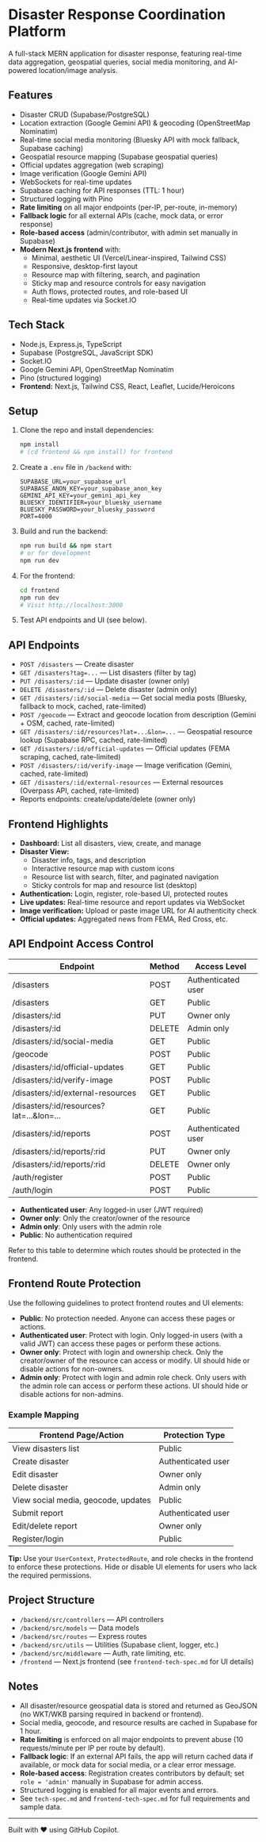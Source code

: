 # Disaster Response Coordination Platform

A full-stack MERN application for disaster response, featuring real-time data aggregation, geospatial queries, social media monitoring, and AI-powered location/image analysis.

## Features
- Disaster CRUD (Supabase/PostgreSQL)
- Location extraction (Google Gemini API) & geocoding (OpenStreetMap Nominatim)
- Real-time social media monitoring (Bluesky API with mock fallback, Supabase caching)
- Geospatial resource mapping (Supabase geospatial queries)
- Official updates aggregation (web scraping)
- Image verification (Google Gemini API)
- WebSockets for real-time updates
- Supabase caching for API responses (TTL: 1 hour)
- Structured logging with Pino
- **Rate limiting** on all major endpoints (per-IP, per-route, in-memory)
- **Fallback logic** for all external APIs (cache, mock data, or error response)
- **Role-based access** (admin/contributor, with admin set manually in Supabase)
- **Modern Next.js frontend** with:
  - Minimal, aesthetic UI (Vercel/Linear-inspired, Tailwind CSS)
  - Responsive, desktop-first layout
  - Resource map with filtering, search, and pagination
  - Sticky map and resource controls for easy navigation
  - Auth flows, protected routes, and role-based UI
  - Real-time updates via Socket.IO

## Tech Stack
- Node.js, Express.js, TypeScript
- Supabase (PostgreSQL, JavaScript SDK)
- Socket.IO
- Google Gemini API, OpenStreetMap Nominatim
- Pino (structured logging)
- **Frontend:** Next.js, Tailwind CSS, React, Leaflet, Lucide/Heroicons

## Setup
1. Clone the repo and install dependencies:
   ```bash
   npm install
   # (cd frontend && npm install) for frontend
   ```
2. Create a `.env` file in `/backend` with:
   ```env
   SUPABASE_URL=your_supabase_url
   SUPABASE_ANON_KEY=your_supabase_anon_key
   GEMINI_API_KEY=your_gemini_api_key
   BLUESKY_IDENTIFIER=your_bluesky_username
   BLUESKY_PASSWORD=your_bluesky_password
   PORT=4000
   ```
3. Build and run the backend:
   ```bash
   npm run build && npm start
   # or for development
   npm run dev
   ```
4. For the frontend:
   ```bash
   cd frontend
   npm run dev
   # Visit http://localhost:3000
   ```
5. Test API endpoints and UI (see below).

## API Endpoints
- `POST /disasters` — Create disaster
- `GET /disasters?tag=...` — List disasters (filter by tag)
- `PUT /disasters/:id` — Update disaster (owner only)
- `DELETE /disasters/:id` — Delete disaster (admin only)
- `GET /disasters/:id/social-media` — Get social media posts (Bluesky, fallback to mock, cached, rate-limited)
- `POST /geocode` — Extract and geocode location from description (Gemini + OSM, cached, rate-limited)
- `GET /disasters/:id/resources?lat=...&lon=...` — Geospatial resource lookup (Supabase RPC, cached, rate-limited)
- `GET /disasters/:id/official-updates` — Official updates (FEMA scraping, cached, rate-limited)
- `POST /disasters/:id/verify-image` — Image verification (Gemini, cached, rate-limited)
- `GET /disasters/:id/external-resources` — External resources (Overpass API, cached, rate-limited)
- Reports endpoints: create/update/delete (owner only)

## Frontend Highlights
- **Dashboard:** List all disasters, view, create, and manage
- **Disaster View:**
  - Disaster info, tags, and description
  - Interactive resource map with custom icons
  - Resource list with search, filter, and paginated navigation
  - Sticky controls for map and resource list (desktop)
- **Authentication:** Login, register, role-based UI, protected routes
- **Live updates:** Real-time resource and report updates via WebSocket
- **Image verification:** Upload or paste image URL for AI authenticity check
- **Official updates:** Aggregated news from FEMA, Red Cross, etc.

## API Endpoint Access Control

| Endpoint                                      | Method | Access Level                |
|-----------------------------------------------|--------|----------------------------|
| /disasters                                    | POST   | Authenticated user         |
| /disasters                                    | GET    | Public                     |
| /disasters/:id                                | PUT    | Owner only                 |
| /disasters/:id                                | DELETE | Admin only                 |
| /disasters/:id/social-media                   | GET    | Public                     |
| /geocode                                      | POST   | Public                     |
| /disasters/:id/official-updates               | GET    | Public                     |
| /disasters/:id/verify-image                   | POST   | Public                     |
| /disasters/:id/external-resources             | GET    | Public                     |
| /disasters/:id/resources?lat=...&lon=...      | GET    | Public                     |
| /disasters/:id/reports                        | POST   | Authenticated user         |
| /disasters/:id/reports/:rid                   | PUT    | Owner only                 |
| /disasters/:id/reports/:rid                   | DELETE | Owner only                 |
| /auth/register                                | POST   | Public                     |
| /auth/login                                   | POST   | Public                     |

- **Authenticated user**: Any logged-in user (JWT required)
- **Owner only**: Only the creator/owner of the resource
- **Admin only**: Only users with the admin role
- **Public**: No authentication required

Refer to this table to determine which routes should be protected in the frontend.

## Frontend Route Protection

Use the following guidelines to protect frontend routes and UI elements:

- **Public**: No protection needed. Anyone can access these pages or actions.
- **Authenticated user**: Protect with login. Only logged-in users (with a valid JWT) can access these pages or perform these actions.
- **Owner only**: Protect with login and ownership check. Only the creator/owner of the resource can access or modify. UI should hide or disable actions for non-owners.
- **Admin only**: Protect with login and admin role check. Only users with the admin role can access or perform these actions. UI should hide or disable actions for non-admins.

### Example Mapping

| Frontend Page/Action                | Protection Type         |
|-------------------------------------|------------------------|
| View disasters list                 | Public                 |
| Create disaster                     | Authenticated user     |
| Edit disaster                       | Owner only             |
| Delete disaster                     | Admin only             |
| View social media, geocode, updates | Public                 |
| Submit report                       | Authenticated user     |
| Edit/delete report                  | Owner only             |
| Register/login                      | Public                 |

**Tip:** Use your `UserContext`, `ProtectedRoute`, and role checks in the frontend to enforce these protections. Hide or disable UI elements for users who lack the required permissions.

## Project Structure
- `/backend/src/controllers` — API controllers
- `/backend/src/models` — Data models
- `/backend/src/routes` — Express routes
- `/backend/src/utils` — Utilities (Supabase client, logger, etc.)
- `/backend/src/middleware` — Auth, rate limiting, etc.
- `/frontend` — Next.js frontend (see `frontend-tech-spec.md` for UI details)

## Notes
- All disaster/resource geospatial data is stored and returned as GeoJSON (no WKT/WKB parsing required in backend or frontend).
- Social media, geocode, and resource results are cached in Supabase for 1 hour.
- **Rate limiting** is enforced on all major endpoints to prevent abuse (10 requests/minute per IP per route by default).
- **Fallback logic**: If an external API fails, the app will return cached data if available, or mock data for social media, or a clear error message.
- **Role-based access**: Registration creates contributors by default; set `role = 'admin'` manually in Supabase for admin access.
- Structured logging is enabled for all major events and errors.
- See `tech-spec.md` and `frontend-tech-spec.md` for full requirements and sample data.

---

Built with ❤️ using GitHub Copilot.
